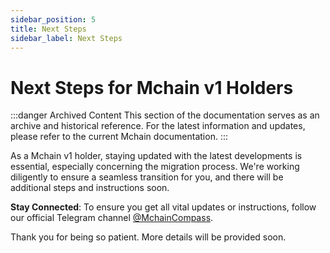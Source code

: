 ```yaml
---
sidebar_position: 5
title: Next Steps
sidebar_label: Next Steps
---
```


# Next Steps for Mchain v1 Holders

:::danger Archived Content
This section of the documentation serves as an archive and historical reference. For the latest information and updates, please refer to the current Mchain documentation.
:::

As a Mchain v1 holder, staying updated with the latest developments is essential, especially concerning the migration process. We're working diligently to ensure a seamless transition for you, and there will be additional steps and instructions soon.

**Stay Connected**: To ensure you get all vital updates or instructions, follow our official Telegram channel [@MchainCompass](https://t.me/MchainCompass).

Thank you for being so patient. More details will be provided soon.